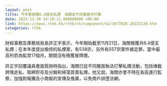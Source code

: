 ```yaml
---
layout: post
title: 今年暫檢獲6.4億支私煙　海關從不同層面作打擊
date: 2022-11-30 14:10:11.000000000 +08:00
link: https://news.rthk.hk/rthk/ch/component/k2/1677820-20221130.htm
categories: rthk
---
```


財經事務及庫務局局長許正宇表示，今年開始截至11月21日，海關檢獲共6.4億支私煙；在本年度提出檢控的私煙案，有538宗，另外有557宗案件被定罪，當中最高判罰為監禁17個月，期間沒有檢獲冒牌煙。

許正宇回覆議員書面質詢時指出，海關已從不同層面執法打擊私煙活動，包括堵截跨境走私、取締貯存及分銷和掃蕩買賣私煙。他又說，海關亦會不時在各區進行監察，加強對報攤及小商販的宣傳及推廣，以免商戶誤墮法網。
